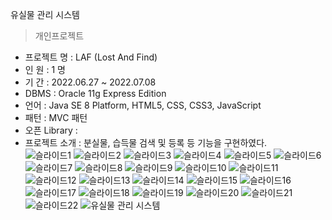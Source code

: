 유실물 관리 시스템

> 개인프로젝트

- 프로젝트 명 : LAF (Lost And Find) <br>
- 인 원 : 1 명 <br>
- 기 간 : 2022.06.27 ~ 2022.07.08 <br>
- DBMS : Oracle 11g Express Edition <br>
- 언어 : Java SE 8 Platform, HTML5, CSS, CSS3, JavaScript <br>
- 패턴 : MVC 패턴 <br>
- 오픈 Library : <br>
- 프로젝트 소개 : 분실물, 습득물 검색 및 등록 등 기능을 구현하였다. <br>
![슬라이드1](https://user-images.githubusercontent.com/100667520/184877638-1b97bba6-da9f-4a9e-b1e8-9b791730073f.PNG)
![슬라이드2](https://user-images.githubusercontent.com/100667520/184877690-9fe6a645-1f4f-4991-a7a8-f75eae4da32d.PNG)
![슬라이드3](https://user-images.githubusercontent.com/100667520/184877700-6f3aa6f1-4ed9-48dc-a1ee-b1560e2f14f6.PNG)
![슬라이드4](https://user-images.githubusercontent.com/100667520/184877709-fee43945-64c6-4821-82b8-7bb182167414.PNG)
![슬라이드5](https://user-images.githubusercontent.com/100667520/184877715-7d974fa8-16ab-4de2-8863-4c3a770af4ed.PNG)
![슬라이드6](https://user-images.githubusercontent.com/100667520/184877719-e458a0b5-72ac-4ce6-add2-4cc0a261faf4.PNG)
![슬라이드7](https://user-images.githubusercontent.com/100667520/184877779-5fcc7005-6bd3-42ce-9426-fb4baa167f24.PNG)
![슬라이드8](https://user-images.githubusercontent.com/100667520/184877791-da2d5c46-6314-4f93-ad81-af6d1a29698d.PNG)
![슬라이드9](https://user-images.githubusercontent.com/100667520/184877798-4d9eab83-722f-4f26-b58f-2bf7a8d885e7.PNG)
![슬라이드10](https://user-images.githubusercontent.com/100667520/184877805-08a4acaf-1722-4772-95c4-aba98ebc8770.PNG)
![슬라이드11](https://user-images.githubusercontent.com/100667520/184877808-088535a7-c9d6-4841-97e6-7fe8b4004d30.PNG)
![슬라이드12](https://user-images.githubusercontent.com/100667520/184877815-60843663-d7a6-455d-80ca-2fad6ce1a9f5.PNG)
![슬라이드13](https://user-images.githubusercontent.com/100667520/184877824-64f744ba-1f85-45de-a77f-ea671d8594b9.PNG)
![슬라이드14](https://user-images.githubusercontent.com/100667520/184877826-8ef25937-62a2-4d53-abba-6aea9a0e52b9.PNG)
![슬라이드15](https://user-images.githubusercontent.com/100667520/184877835-9e2128ff-b681-4a7d-bf53-d7f20ef28449.PNG)
![슬라이드16](https://user-images.githubusercontent.com/100667520/184877844-1d1b1609-6c1e-4c2e-9a93-91fb397dedec.PNG)
![슬라이드17](https://user-images.githubusercontent.com/100667520/184877853-6e3132a0-219e-4c5f-9a8c-21b806520a26.PNG)
![슬라이드18](https://user-images.githubusercontent.com/100667520/184877890-0f517c77-bb93-4fed-a0cb-47f1d3ad6566.PNG)
![슬라이드19](https://user-images.githubusercontent.com/100667520/184877905-fea9eda7-98bc-4955-9dd7-dd543a166663.PNG)
![슬라이드20](https://user-images.githubusercontent.com/100667520/184877917-8b286c5d-a412-4bd8-9b3f-1e253784a106.PNG)
![슬라이드21](https://user-images.githubusercontent.com/100667520/184877924-8df7bb4c-36a8-4492-9d34-882e6b933fa3.PNG)
![슬라이드22](https://user-images.githubusercontent.com/100667520/184878108-593e2f55-c165-494a-a7eb-ccef15925174.PNG)
![유실물 관리 시스템](https://user-images.githubusercontent.com/100667520/184878128-a0d2d9fb-7708-466a-8e42-d3e0a49c4a8d.png)
